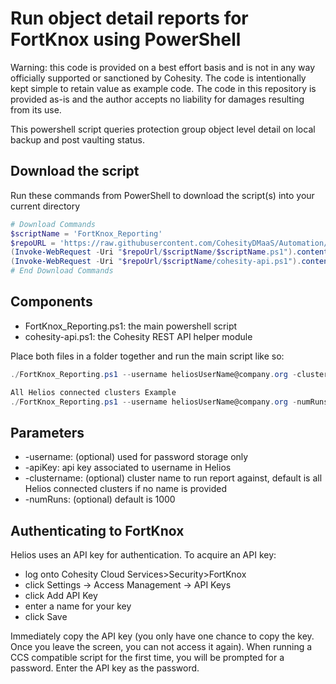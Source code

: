 # Run object detail reports for FortKnox using PowerShell

Warning: this code is provided on a best effort basis and is not in any way officially supported or sanctioned by Cohesity. The code is intentionally kept simple to retain value as example code. The code in this repository is provided as-is and the author accepts no liability for damages resulting from its use.

This powershell script queries protection group object level detail on local backup and post vaulting status.

## Download the script

Run these commands from PowerShell to download the script(s) into your current directory

```powershell
# Download Commands
$scriptName = 'FortKnox_Reporting'
$repoURL = 'https://raw.githubusercontent.com/CohesityDMaaS/Automation/main'
(Invoke-WebRequest -Uri "$repoUrl/$scriptName/$scriptName.ps1").content | Out-File "$scriptName.ps1"; (Get-Content "$scriptName.ps1") | Set-Content "$scriptName.ps1"
(Invoke-WebRequest -Uri "$repoUrl/$scriptName/cohesity-api.ps1").content | Out-File cohesity-api.ps1; (Get-Content cohesity-api.ps1) | Set-Content cohesity-api.ps1
# End Download Commands
```

## Components

* FortKnox_Reporting.ps1: the main powershell script
* cohesity-api.ps1: the Cohesity REST API helper module

Place both files in a folder together and run the main script like so:

```powershell
./FortKnox_Reporting.ps1 --username heliosUserName@company.org -clusterName <clustername>

All Helios connected clusters Example
./FortKnox_Reporting.ps1 --username heliosUserName@company.org -numRuns 1250
```

## Parameters

* -username: (optional) used for password storage only 
* -apiKey: api key associated to username in Helios
* -clustername: (optional) cluster name to run report against, default is all Helios connected clusters if no name is provided
* -numRuns: (optional) default is 1000

## Authenticating to FortKnox

Helios uses an API key for authentication. To acquire an API key:

* log onto Cohesity Cloud Services>Security>FortKnox
* click Settings -> Access Management -> API Keys
* click Add API Key
* enter a name for your key
* click Save

Immediately copy the API key (you only have one chance to copy the key. Once you leave the screen, you can not access it again). When running a CCS compatible script for the first time, you will be prompted for a password. Enter the API key as the password.
